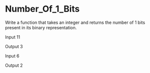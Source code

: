 # Number_Of_1_Bits

Write a function that takes an integer and returns the number of 1 bits present in its binary representation.

Input 11

Output 3

Input 6

Output 2

